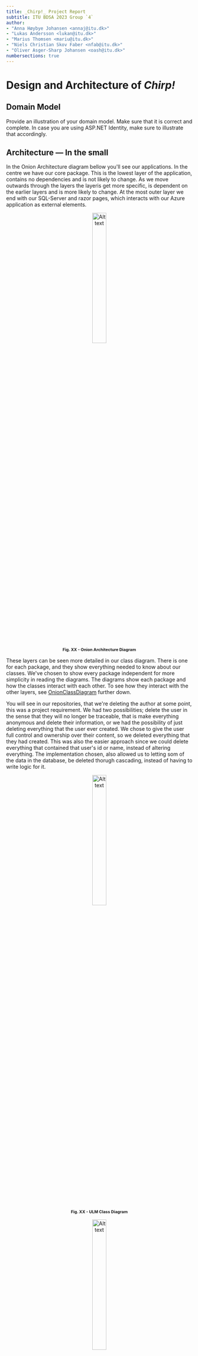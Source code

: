 ```yaml
---
title: _Chirp!_ Project Report
subtitle: ITU BDSA 2023 Group `4`
author:
- "Anna Høybye Johansen <annaj@itu.dk>"
- "Lukas Andersson <lukan@itu.dk>"
- "Marius Thomsen <mariu@itu.dk>"
- "Niels Christian Skov Faber <nfab@itu.dk>"
- "Oliver Asger-Sharp Johansen <oash@itu.dk>"
numbersections: true
---
```


# Design and Architecture of _Chirp!_

## Domain Model
Provide an illustration of your domain model. Make sure that it is correct and complete. In case you are using ASP.NET Identity, make sure to illustrate that accordingly.
<!-- ![Illustration of the _Chirp!_ data model as UML class diagram.](Images/domain_model.png) -->

## Architecture — In the small
In the Onion Architecture diagram bellow you'll see our applications. In the centre we have our core package. This is the lowest layer of the application, contains no dependencies and is not likely to change. As we move outwards through the layers the layeris get more specific, is dependent on the earlier layers and is more likely to change. 
At the most outer layer we end with our SQL-Server and razor pages, which interacts with our Azure application as external elements. 
<br>

<figure align = "center">
    <img title="Onion Architecture Diagram" id="OnionArchitectureDiagram" style="width:30%" alt="Alt text" src="Images\OnionArchitectureDiagram.png">
    <figcaption style="font-size:11px" ><b>Fig. XX - Onion Architecture Diagram</b></figcaption>
</figure>


These layers can be seen more detailed in our class diagram. There is one for each package, and they show everything needed to know about our classes. We've chosen to show every package independent for more simplicity in reading the diagrams. The diagrams show each package and how the classes interact with each other. To see how they interact with the other layers, see [OnionClassDiagram](#OnionClassDiagram) further down.

You will see in our repositories, that we're deleting the author at some point, this was a project requirement. We had two possibilities; delete the user in the sense that they will no longer be traceable, that is make everything anonymous and delete their information, or we had the possibility of just deleting everything that the user ever created.  We chose to give the user full control and ownership over their content, so we deleted everything that they had created. 
This was also the easier approach since we could delete everything that contained that user's id or name, instead of altering everything.
The implementation chosen, also allowed us to letting som of the data in the database, be deleted thorugh cascading, instead of having to write logic for it.
<br>


<figure align = "center">
    <img title="ULM Class Diagram" style="width:30%" alt="Alt text" src="Images/PackageCoreUMLDiagram.png">
    <figcaption style="  font-size:11px"><b>Fig. XX - ULM Class Diagram</b></figcaption>
</figure>

<figure align = "center">
    <img title="ULM Class Infrastructure" style="width:30%" alt="Alt text" src="Images/PackageInfrastructureUMLDiagram.png">
    <figcaption style="  font-size:11px"><b>Fig. XX - ULM Package Diagram of the Chirp.Infrastructure</b></figcaption>
</figure>

<figure align = "center">
    <img title="ULM Class Razor" style="width:30%" alt="Alt text" src="Images/PackageRazorUMLDiagrams.png">
    <figcaption style="  font-size:11px"><b>Fig. XX - ULM Package Diagram of the Chirp.Razor </b></figcaption>
</figure>

<figure align = "center">
    <img title="ULM Class Pages" style="width:30%" alt="Alt text" src="Images/PackagePagesUMLDiagram.png">
    <figcaption style="  font-size:11px"><b>Fig. XX - ULM Package Diagram of the Chirp.Razor/Pages </b></figcaption>
</figure>

The Onion Architecture (otherwise known as Clean Architecture), is great for having low coupling and high cohesion. When looking at the UML in the more specified onion diagram bellow, there is no unnecessary communication between scripts, having low coupling making the readability of the program better, even though some of the repositories contain a fair amount of methods. When moving outward you'll see the packages only use entities further in or in the same layer.

It is worth mentioning that the only way of interacting with the repositories is through their interfaces, which is an important factor in making sure the application has low coupling. The same goes for the CheepService, since every class that needs to access it uses information from the interface, and that interface uses from the other interfaces. 
<br>
<figure id="OnionClassDiagram">
    <center><img src="Images\OnionClassDiagram.png" style="width:30%" alt="onion diagram">
  <figcaption >Fig.XX OnionClassDiagram</figcaption></center>
</figure>

## Architecture of deployed application
In the following figure a deployment diagram can be seen of our Chirp application.

<figure>
    <center><img src="Images/DeploymentDiagram.png" alt="Deploy diagram">
  <figcaption>Fig.XX Deployment diagram</figcaption></center>
</figure>


Chirp is a client-server application hosted on the Azure app service as a Web App. The web app is connected to a Azure SQL server where the database can be found. Furthermore the application makes use of a Azure AD B2C tenant for user-authentication. The different nodes means of communication is represented in the diagram.


## User activities
Illustrate typical scenarios of a user journey through your Chirp! application. That is, start illustrating the first page that is presented to a non-authorized user, illustrate what a non-authorized user can do with your Chirp! application, and finally illustrate what a user can do after authentication. 

Make sure that the illustrations are in line with the actual behavior of your application.

## Sequence diagram
<!-- Figugres are refered to as SQDX as in Sequence Diagram X -->
## Sequence diagram
In Figure SQD1. A sequence diagram of an unauthorized actor. Henceforth, referred to as UA, accessing our project. It shows the UA sending the HTTP get request to receive the website. After the initial request, the Chirp.Razor starts to build the HTML. Here, an asynchronous object creation message is sent through the interface in the core and onto the repository. The repository returns the same for all actors sending this request. Using Linq, the repository inquires the SQL database for the 32 most recent cheeps. 

The database sends the 32 cheeps to the repository. Which inserts each cheep into a CheepDTO before returning a list of 32 CheepDTOs. This list is sent back through the system, shown in Fig SQD1. Arriving in Chirp.Razor. It is weaved into the HTML, checking the if the user is Authorized. Before the page is returned to the UA. 

<figure align = "center">
    <img title="Sequence Diagram Unauthorized" style="width:30%" alt="Alt text" src="Images\SequenceDiagramUnauthorized.svg">
    <figcaption style="  font-size:11px"><b>Fig. SQD1 - Sequence diagram for an unauthorized user </b></figcaption>
</figure>

Figure SQD2. Show a known actor accessing our site, logging in and sending a Cheep. The first Get request is the same as seen in Fig SQD1. It deviates during the authentication step as the actor presses the login link. As they log in, Microsoft Identity redirects them to Azure OIDC. Which then redirect to GitHub. 

After the actor has logged in, GitHub sends a token back to being logged on Azure. Their token is in the URL. With it confirmed, the Razor page HTML Will change. 

Then the authorized user fills out the desired cheep and Chirps it. When that happens, Chirp.Razor constructs a CheepDTO and sends it through the core, where it is validated and sent to the repository. Afterwards it is committed to the database granted that Validation confirms. 

Then, confirmation of success is sent back until the razorpage redirects to itself to reload. 
<figure align = "center">
    <img title="Sequence Diagram Authorized" style="width:30%" alt="Alt text" src="Images\SequenceDiagramAuthorized.svg">
    <figcaption style="  font-size:11px"><b>Fig. SQD2 - Sequence diagram for an unauthorized user </b></figcaption>
</figure>



# Process
## Build, test, release, and deployment

<!-- Illustrate with a UML activity diagram how your Chirp! applications are build, tested, released, and deployed. That is, illustrate the flow of activities in your respective GitHub Actions workflows. -->

<!-- Describe briefly the illustration, i.e., how you application is built, tested, released, and deployed. -->
### GitHub workflows

To ensure the flow of the project, we use a tool developed by GitHub known as. GitHub Action, otherwise known as workflow. This will also entail when the workflows are activated and used.

#### Build and Test

The build and test workflow can be found in . The activity diagram shows how GitHub ensures what is merged into main. This workflow is run on a pull request every time a commit is made to the branch in the pull request. This is to ensure that main will still work by building the project with dotnet and tests made for the project.
 Because it runs the tests as well, it ensures that any incoming changes do not affect the functionality. If anything fails, it will stop and prevent the branch from merging into main.
<figure>
   <center> <img src="Images/BuildAndTestSmall.png"
         alt="BuildAndTest Activity diagram">
    <figcaption>Fig.XX Build and test activity diagram</figcaption></center>
</figure>

#### Publish and release

This workflow is made to automate the creation of a GitHub release when a tag is added (Appendix?). It will create a release of the tag. But first, the workflow builds a version for Windows, MacOS and Linux. After that, it will zip the files and add them to the release if a release was made.
<figure>
   <center> <img src="Images/PublishNewReleaseSmall.png"
         alt="PublishNewRelease Activity diagram">
    <figcaption>Fig.XX Publish new release activity diagram</figcaption></center>
</figure>

#### Build and deploy
This workflow can be seen here (Appendix?). The workflow is made so it will build the program and run the "publish" command to build a version for Linux to be run on the Azure web app. After the publish command, it uploads the artifacts so the next job can use the files. The deploy job will download the artefact and use the files to deploy to our Azure web app.
<figure>
   <center> <img src="Images/BuildAndDeploySmall.png"
         alt="BuildAndDeploy Activity diagram">
    <figcaption>Fig.XX Build and deploy activity diagram</figcaption></center>
</figure>

<!-- Before putting anything into the workflow actions, we create test manually to run on the computer with the "dotnet test" command. There has been created an activity diagram showing this. For most test we try to implement it going how we expect the method or feature to behave, and after we've concluded that it works, we create a test to challenge this method. By example we can look at the Create(CreateCheepDTO)'s tests in the unit tests. <br> -->
<!-- This can be found in the infrastructure tests in the tests for Cheep Repository.  -->
<!-- We start by testing that what we want it to will work, and then we challenge it, by giving it some input that should throw validation exceptions. When we know both of these will pass, we can then move onto the workflows.  -->

<br>
...............................................
<br>
Before putting anything into the workflow actions, we create test manually to run on the computer with the "dotnet test" command. There has been created an activity diagram showing this. For most test we try to implement it going how we expect the method or feature to behave, and after we've concluded that it works, we create a test to challenge this method. By example we can look at the Create(CreateCheepDTO)'s tests in the unit tests. <br>
This can be found in the infrastructure tests in the tests for Cheep Repository. 
We start by testing that what we want it to will work, and then we challenge it, by giving it some input that should throw validation exceptions. When we know both of these will pass, we can then move onto the workflows. 

# Teamwork
This section will describe what features and implementation weren't completed and how the group worked with creation of issues and development. <br>

## Project Board
![Fix.XX Project Board](Images/ProjectBoard.png){width=60%}
<br>
This figure shows the Project board of Chirp on the day of the hand-in. We have four issues that haven't been implemented before the deadline. All four issues are under the Todo section. None of them are in the project requirements. That is to say, they were formulated under the *Wildstyle* development section. They were, adding tags to cheeps, being able to cheep a meme, trending cheeps and a re-cheep feature. As can be seen from the project board the re-cheep feature had an assigned developer but wasn't completed in time as other requirements had to be met. One *Wildstyle* feature was implemented a like button on the Cheeps. Although the like implementation is missing some functionality. A user can't see which cheep they've liked and they can like, a Cheep infinitely many times.

## Issue creation
![Fig.XX Flow of issues](Images/teamwork.png){width=60%}
<br>
This activity diagram shows the flow of our work process. At first, the new requirements are read and understood, and then the group gathers and tries to formulate the tasks into small issues which ideally can be completed within a day's worth of work. If a formulation gets accepted by the group it gets posted on the issue board on Github. A developer assigns themselves to an issue to let others know what they are working on. When the developer feels like they've implemented the feature adequately they commit and create a pull request. When a pull request is posted two reviewers from the group are needed to further merge it to main and deploy. When reviewing the code a reviewer can request changes and then further work on the issue is required. This process repeats until two reviewers accept the changes and then the code can be merged with main. 

Another more simple *"issue-creation-flow"* was also used. If a developer found a bug within the application or other small adjustments were made. An issue was created. This created good documentation for the other developers so all group members could understand why a pull request was made.

# How to make Chirp! work locally
prerequisites:
1. [download .NET](https://dotnet.microsoft.com/en-us/download)
2. IDE of your choice


## 1. Clone the repository
Follow this link: [github.com/ITU-BDSA23-GROUP4](https://github.com/ITU-BDSA23-GROUP4/Chirp.git)
<br>

<figure>
    <center><img src="Images/cloning.png" alt="Cloning">
  <figcaption>Fig.XX Cloning</figcaption></center>
</figure>

copy the url and run the following command in your terminal where you want to clone the repository to.
```bash
git clone https://github.com/ITU-BDSA23-GROUP4/Chirp.git
```

## 2. Running and installing migrations
naviate to the root folder of the program, run the following command in your terminal.
```bash
--global dotnet-ef
```
naviagte to *Chirp/src/Chirp.Infrastructure*
<br> delete all migrations file if they exists
<br>

<figure>
    <center><img src="Images/deleteMigations.png" alt="Deletion">
  <figcaption>Fig.XX Deletion of migrations</figcaption></center>
</figure>

then run the following command

```bash
dotnet ef migrations add InitialCreate
dotnet ef database update
```
## 3. Setting up docker
To setup the Docker container for development on own pc you need to run the following command:
```docker run -e "ACCEPT_EULA=Y" -e "MSSQL_SA_PASSWORD=Admin123" -p 1433:1433 --name chirpdb --hostname chirpdb -d mcr.microsoft.com/mssql/server:2022-latest```
<br />
After this the Container should have been created and a new Image can be seen in your Docker Desktop app. With the new lines of code in Program.cs it should create the database on the container. We can all just use the same command since the connectionstring is already made for this password. hostname and port.
### Setup Database on docker
The last step is to create the database on the docker server to do this you are to navigate to the ```Exec``` on your new server. <br/>
To get there go to "Containers" and click on your container.<br/>

1. Go to the "Containers"
2. Open your Container ours is "chirpdb"

<figure>
    <center><img src="https://github.com/ITU-BDSA23-GROUP4/Chirp/assets/143702901/83f988d8-291e-4af1-81df-2d21e834efab" style="50%" alt="Container">
  <figcaption>Fig.XX Container</figcaption></center>
</figure>

3. Open ```Exec```

<figure>
    <center><img src="https://github.com/ITU-BDSA23-GROUP4/Chirp/assets/143702901/797cb7e5-e011-4afc-8d0b-3aa77a429983" style="50%" alt="Exec">
  <figcaption>Fig.XX Exec</figcaption></center>
</figure>

Her you can run bash commands on your container and look around the container.<br/>
We are here to use the MsSQL tool to make a database on this container. To do this we run this ```/opt/mssql-tools/bin/sqlcmd -S localhost -U SA -P Admin123``` (the ```-U``` is the user in our case we will just use SA which is System Admin and ```-P``` is the password for SA) this will gain access to the MsSQL tool. Here we can run SQL commands. Bare in mind that this is a diffrent tool the usual and have different commands.<br/>
The last part is to add the docker connectionstring to the user secrets. Navigate to src/Chirp.Razor and run command ```dotnet user-secrets set "ConnectionStrings:ChirpDB" "Server=localhost,1433;Database=ChirpDB;User=SA;Password=Admin123;TrustServerCertificate=True;MultipleActiveResultSets=True;"```<br/>
You can also give your docker container another name if you want to.


## 4. Running the program
navigate to *src\Chirp.Razor* and run the following command
```bash
dotnet run
```

# How to run test locally
The test suite of Chirp consists of 3 test folders each targeting their own part of the application, Infrastructure, Razor and playwright tests. All the tests are found in *Chirp/test/*

## Infrastructure.Tests
No prerequisites are needed to accomplish the infrastructure test, simply cd into the *Chirp/test/Chirp.Infrastructure.Tests* folder in your terminal and
run 
  ```bash
  dotnet test
  ```
Our Infrastructure tests targets our database and repositories, it creates an in memory database which all the test are run against.
```bash
var builder = new DbContextOptionsBuilder<ChirpDBContext>();
builder.UseSqlite("Filename=:memory:");
ChirpDBContext context = new(builder.Options);
_connection = context.Database.GetDbConnection() as SqliteConnection;
if (_connection != null)  //Takes care of the null exception
{
    _connection.Open();
}
context.Database.EnsureCreated();
```
### what is tested
- AuthorRepositoryUnitTests
<br> This class targets our AuthorRepository. It performs unit tests for almost every method created in the repository with both correct and incorrect input. e.g. finding author by email or adding a follower.

- CheepRepositoryCreateUnitTests
<br> This class targets our CheepRepository. It specifically targets the methods around the creation of Cheeps. e.g. Adding a Cheep and checking if a Cheep is not empty

- CheepRepositoryUnitTests
<br> This class targets our AuthorRepository. It performs unit tests on liking a cheep. e.g. liking increases a Cheeps total likes.

- InMemoryDatabaseTests
<br> This class tests if the in memory database is created correctly which is crucial for the other classes since they all rely on it.

- RestrictedCheepsUnitTests
<br> This class targets the Cheepvalidator. It performs unit tests to check if a Cheep has the correct information, such as not being empty or over 160 characters and having a valid author..


## Razor.Tests
To run the tests you need to setup and download docker. A complete guide for downloading and setting up docker correctly with our application can be found [here](#3-setting-up-docker)
After following the guide cd into the Chirp.Razor.tests folder and run the following command
```bash
dotnet test
```
### what is tested
The razor tests consist of one class, **IntegrationTest.cs**. The class creates a local instance of our web application using the [WebApplicationFactory class](https://learn.microsoft.com/en-us/dotnet/api/microsoft.aspnetcore.mvc.testing.webapplicationfactory-1?view=aspnetcore-8.0). With this we can test that our applications ui functions as we expect before we deploy it to azure. The test include, testing 32 Cheeps per page, ordering of Cheeps by date and the functionality of dynamic buttons.

## Playwright.tests
To run the test first download playwright with the following command

  ```bash
  pwsh bin/Debug/net7.0/playwright.ps1 install
  ```
This install various browsers and tools to run UI tests. The browser we use is chromium based.
<br>
if you run in to issues with the version of .net replace net7.0 in the command with the correct version
<br>
if you don't have powerShell installed follow these instructions
[Install PowerShell](https://learn.microsoft.com/en-us/powershell/scripting/install/installing-powershell?view=powershell-7.4)

After completing these steps you can run the test with: 
```bash 
dotnet test 
  ```
When you run the test a chromium based browser will open and the first step tries to log in. Here the automation stops and the user has to log in through Github themselves. **No passwords are saved!** After this step is completed playwright will do the rest itself.

### what is tested
The playwright test differs from the razor test in that it, mimics user behavior on our live website compared to the razor test which test locally. The test navigates through different pages and interacts with the website's functionality confirming that what it interacts with is as expected in the test. 


# Ethics
## License
We chose the [MIT license](https://licenses.nuget.org/MIT) for our application, with the major reason being it's open-source nature towards programming-collaboration. Furthermore all the dependencies which we use in our application are also under the MIT license except one, which encourages the collaborative nature of the programming community. A list of all our dependencies and their licenses can be found [here](../License.md). One of our packages is under the [Apache-license](https://licenses.nuget.org/Apache-2.0), which is fine since both are permissive licenses meaning they are able to be used together. This is also stated in our license file. 

## LLMs, ChatGPT, CoPilot, and others
In this section we will go over the AI help that has been through out the process of creating the project.

### ChatGPT

ChatGPT is one of the AI's that we have used through out the project for smaller questions. Theses questions range from C# related code, refactoring of code, setup of docker or .NET console commands. With the help from the AI we can ask questions and get quick response that can help us in the right direction. There are somethings to consider when using ChatGPT the main thing will be the validity of the response since we can't guarantee that it's right.

### Github CoPilot

Github CoPilot has been used through out the project to help with speeding up the process of writing code. This range from repetitive code to unit tests. This is where CoPilot shines with helping auto completion. With the recommendation that you get from CoPilot may not work since the AI can't know the full extend of the program.

<!-- ChatGBT and/or CoPilot
ChatGBT was used for small questions, or just the simple things as refactoring through the code
 
CoPilot made it a lot easier to make the unit tests after the first few where created, it made this particular task go faster.
It was helpful in autocompleting a few lines, and sometimes to help debug using the coPilot chat. -->